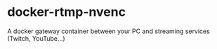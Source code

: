 # docker-rtmp-nvenc
A docker gateway container between your PC and streaming services (Twitch, YouTube...)
